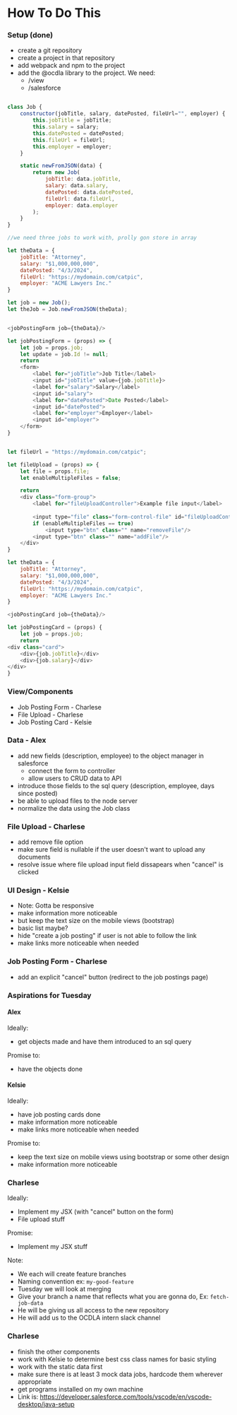 # How To Do This

### Setup (done)
* create a git repository 
* create a project in that repository
* add webpack and npm to the project 
* add the @ocdla library to the project. We need:
    * /view
    * /salesforce

```javascript 

class Job {
    constructor(jobTitle, salary, datePosted, fileUrl="", employer) {
        this.jobTitle = jobTitle;
        this.salary = salary;
        this.datePosted = datePosted;
        this.fileUrl = fileUrl;
        this.employer = employer;
    }

    static newFromJSON(data) {
        return new Job(
            jobTitle: data.jobTitle,
            salary: data.salary,
            datePosted: data.datePosted,
            fileUrl: data.fileUrl,
            employer: data.employer
        );
    }
}

//we need three jobs to work with, prolly gon store in array

let theData = {
    jobTitle: "Attorney",
    salary: "$1,000,000,000",
    datePosted: "4/3/2024",
    fileUrl: "https://mydomain.com/catpic",
    employer: "ACME Lawyers Inc."
}

let job = new Job();
let theJob = Job.newFromJSON(theData);


<jobPostingForm job={theData}/>

let jobPostingForm = (props) => {
    let job = props.job;
    let update = job.Id != null;
    return 
    <form>
        <label for="jobTitle">Job Title</label>
        <input id="jobTitle" value={job.jobTitle}>
        <label for="salary">Salary</label>
        <input id="salary">
        <label for="datePosted">Date Posted</label>
        <input id="datePosted">
        <label for="employer">Employer</label>
        <input id="employer">
    </form>
}
```



```javascript 

let fileUrl = "https://mydomain.com/catpic";

let fileUpload = (props) => {
    let file = props.file;
    let enableMultipleFiles = false;

    return 
    <div class="form-group">
        <label for="fileUploadController">Example file input</label>
            
        <input type="file" class="form-control-file" id="fileUploadController">
        if (enableMultipleFiles == true) 
            <input type="btn" class="" name="removeFile"/> 
        <input type="btn" class="" name="addFile"/>
    </div>
}

```



```javascript
let theData = {
    jobTitle: "Attorney",
    salary: "$1,000,000,000",
    datePosted: "4/3/2024",
    fileUrl: "https://mydomain.com/catpic",
    employer: "ACME Lawyers Inc."
}

<jobPostingCard job={theData}/>

let jobPostingCard = (props) {
    let job = props.job;
    return 
<div class="card">
    <div>{job.jobTitle}</div>
    <div>{job.salary}</div>
</div>
}

```
### View/Components
* Job Posting Form - Charlese
* File Upload - Charlese
* Job Posting Card - Kelsie

### Data - Alex
* add new fields (description, employee) to the object manager in salesforce
    * connect the form to controller
    * allow users to CRUD data to API
* introduce those fields to the sql query (description, employee, days since posted)
* be able to upload files to the node server 
* normalize the data using the Job class

### File Upload - Charlese
* add remove file option
* make sure field is nullable if the user doesn't want to upload any documents
* resolve issue where file upload input field dissapears when "cancel" is clicked

### UI Design - Kelsie
* Note: Gotta be responsive
* make information more noticeable 
* but keep the text size on the mobile views (bootstrap)
* basic list maybe?
* hide "create a job posting" if user is not able to follow the link 
* make links more noticeable when needed

### Job Posting Form - Charlese
* add an explicit "cancel" button (redirect to the job postings page)


### Aspirations for Tuesday 

#### Alex
Ideally:
* get objects made and have them introduced to an sql query

Promise to:
* have the objects done

#### Kelsie
Ideally:
* have job posting cards done
* make information more noticeable
* make links more noticeable when needed

Promise to:
* keep the text size on mobile views using bootstrap or some other design
* make information more noticeable

### Charlese
Ideally:
* Implement my JSX (with "cancel" button on the form)
* File upload stuff 

Promise:
* Implement my JSX stuff


Note:
* We each will create feature branches
* Naming convention ex: `my-good-feature`
* Tuesday we will look at merging
* Give your branch a name that reflects what you are gonna do, Ex: `fetch-job-data`
* He will be giving us all access to the new repository
* He will add us to the OCDLA intern slack channel 


### Charlese
* finish the other components
* work with Kelsie to determine best css class names for basic styling 
* work with the static data first
* make sure there is at least 3 mock data jobs, hardcode them wherever appropriate
* get programs installed on my own machine 
* Link is: https://developer.salesforce.com/tools/vscode/en/vscode-desktop/java-setup

